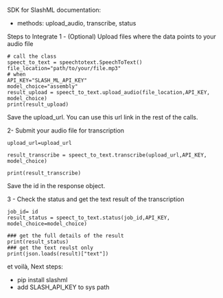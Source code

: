 SDK for SlashML documentation:
- methods: upload_audio, transcribe, status 

Steps to Integrate
1 - (Optional) Upload files where the data points to your audio file
```
# call the class
speect_to_text = speechtotext.SpeechToText()
file_location="path/to/your/file.mp3"
# when
API_KEY="SLASH_ML_API_KEY"
model_choice="assembly"
result_upload = speect_to_text.upload_audio(file_location,API_KEY, model_choice)
print(result_upload)
```
Save the upload_url. You can use this url link in the rest of the calls.


2- Submit your audio file for transcription
```
upload_url=upload_url

result_transcribe = speect_to_text.transcribe(upload_url,API_KEY, model_choice)

print(result_transcribe)
```
Save the id in the response object.


3 - Check the status and get the text result of the transcription
```
job_id= id
result_status = speect_to_text.status(job_id,API_KEY, model_choice=model_choice)

### get the full details of the result
print(result_status)
### get the text reulst only
print(json.loads(result)["text"])
```


et voilà, Next steps:
- pip install slashml
- add SLASH_API_KEY to sys path
